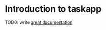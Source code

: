 # Introduction to taskapp

TODO: write [great documentation](http://jacobian.org/writing/what-to-write/)
